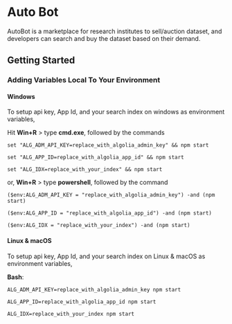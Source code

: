 # Auto Bot

AutoBot is a marketplace for research institutes to sell/auction dataset, and developers can search and buy the dataset based on their demand.

## Getting Started

### Adding Variables Local To Your Environment

#### Windows

To setup api key, App Id, and your search index on windows as environment variables,

Hit **Win+R** > type **cmd.exe**, followed by the commands

```set "ALG_ADM_API_KEY=replace_with_algolia_admin_key" && npm start```

```set "ALG_APP_ID=replace_with_algolia_app_id" && npm start```

```set "ALG_IDX=replace_with_your_index" && npm start```

or, **Win+R** > type **powershell**, followed by the command

```($env:ALG_ADM_API_KEY = "replace_with_algolia_admin_key") -and (npm start)```

```($env:ALG_APP_ID = "replace_with_algolia_app_id") -and (npm start)```

```($env:ALG_IDX = "replace_with_your_index") -and (npm start)```

#### Linux & macOS

To setup api key, App Id, and your search index on Linux & macOS as environment variables,

**Bash**:

```ALG_ADM_API_KEY=replace_with_algolia_admin_key npm start```

```ALG_APP_ID=replace_with_algolia_app_id npm start```

```ALG_IDX=replace_with_your_index npm start```